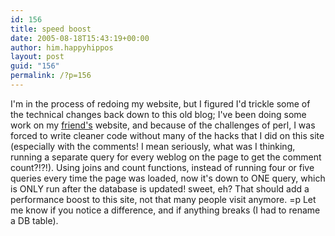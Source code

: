 ```yaml
---
id: 156
title: speed boost
date: 2005-08-18T15:43:19+00:00
author: him.happyhippos
layout: post
guid: "156"
permalink: /?p=156
---
```

I'm in the process of redoing my website, but I figured I'd trickle some of the technical changes back down to this old blog; I've been doing some work on my [friend's](http://impromptu.sheepie.net) website, and because of the challenges of perl, I was forced to write cleaner code without many of the hacks that I did on this site (especially with the comments! I mean seriously, what was I thinking, running a separate query for every weblog on the page to get the comment count?!?!). Using joins and count functions, instead of running four or five queries every time the page was loaded, now it's down to ONE query, which is ONLY run after the database is updated! sweet, eh? That should add a performance boost to this site, not that many people visit anymore. =p Let me know if you notice a difference, and if anything breaks (I had to rename a DB table).